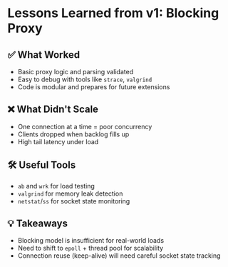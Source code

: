 # Lessons Learned from v1: Blocking Proxy

## ✅ What Worked

- Basic proxy logic and parsing validated
- Easy to debug with tools like `strace`, `valgrind`
- Code is modular and prepares for future extensions

## ❌ What Didn't Scale

- One connection at a time = poor concurrency
- Clients dropped when backlog fills up
- High tail latency under load

## 🛠 Useful Tools

- `ab` and `wrk` for load testing
- `valgrind` for memory leak detection
- `netstat`/`ss` for socket state monitoring

## 💡 Takeaways

- Blocking model is insufficient for real-world loads
- Need to shift to `epoll` + thread pool for scalability
- Connection reuse (keep-alive) will need careful socket state tracking
